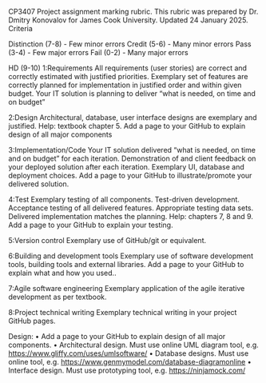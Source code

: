 CP3407 Project assignment marking rubric.
This rubric was prepared by Dr. Dmitry Konovalov for James Cook University. Updated 24 January 2025.
Criteria 

Distinction (7-8) - Few minor errors
Credit (5-6) - Many minor errors
Pass (3-4) - Few major errors
Fail (0-2) - Many major errors


HD (9-10) 
1:Requirements
All requirements (user stories) are correct and correctly
estimated with justified priorities. Exemplary set of
features are correctly planned for implementation in
justified order and within given budget. Your IT solution
is planning to deliver “what is needed, on time and on
budget”

2:Design
Architectural, database, user interface designs are
exemplary and justified. Help: textbook chapter 5. Add
a page to your GitHub to explain design of all major
components

3:Implementation/Code
Your IT solution delivered “what is needed, on time and
on budget” for each iteration. Demonstration of and
client feedback on your deployed solution after each
iteration. Exemplary UI, database and deployment
choices. Add a page to your GitHub to
illustrate/promote your delivered solution.

4:Test 
Exemplary testing of all components. Test-driven
development. Acceptance testing of all delivered
features. Appropriate testing data sets. Delivered
implementation matches the planning. Help: chapters 7,
8 and 9. Add a page to your GitHub to explain your
testing.

5:Version control
Exemplary use of GitHub/git or equivalent.

6:Building and development tools
Exemplary use of software development tools, building
tools and external libraries. Add a page to your GitHub
to explain what and how you used..

7:Agile software engineering
Exemplary application of the agile iterative development
as per textbook.

8:Project technical writing
Exemplary technical writing in your project GitHub
pages.

Design:
• Add a page to your GitHub to explain design of all major components.
• Architectural design. Must use online UML diagram tool, e.g. https://www.gliffy.com/uses/umlsoftware/
• Database designs. Must use online tool, e.g. https://www.genmymodel.com/database-diagramonline
• Interface design. Must use prototyping tool, e.g. https://ninjamock.com/